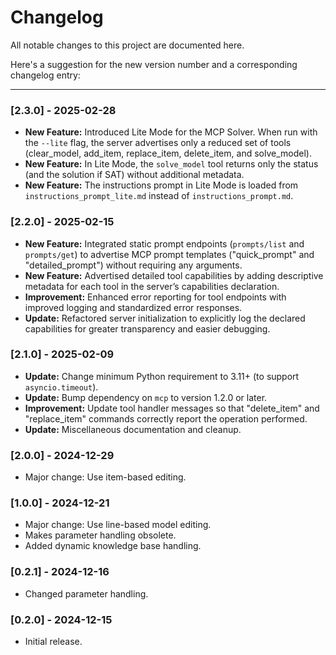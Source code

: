 # Changelog

All notable changes to this project are documented here.

Here's a suggestion for the new version number and a corresponding changelog entry:

---

### [2.3.0] - 2025-02-28

- **New Feature:** Introduced Lite Mode for the MCP Solver. When run with the `--lite` flag, the server advertises only a reduced set of tools (clear_model, add_item, replace_item, delete_item, and solve_model).
- **New Feature:** In Lite Mode, the `solve_model` tool returns only the status (and the solution if SAT) without additional metadata.
- **New Feature:** The instructions prompt in Lite Mode is loaded from `instructions_prompt_lite.md` instead of `instructions_prompt.md`.

### [2.2.0] - 2025-02-15

- **New Feature:** Integrated static prompt endpoints (`prompts/list` and `prompts/get`) to advertise MCP prompt templates ("quick_prompt" and "detailed_prompt") without requiring any arguments.
- **New Feature:** Advertised detailed tool capabilities by adding descriptive metadata for each tool in the server’s capabilities declaration.
- **Improvement:** Enhanced error reporting for tool endpoints with improved logging and standardized error responses.
- **Update:** Refactored server initialization to explicitly log the declared capabilities for greater transparency and easier debugging.

### [2.1.0] - 2025-02-09

- **Update:** Change minimum Python requirement to 3.11+ (to support `asyncio.timeout`).
- **Update:** Bump dependency on `mcp` to version 1.2.0 or later.
- **Improvement:** Update tool handler messages so that "delete_item" and "replace_item" commands correctly report the operation performed.
- **Update:** Miscellaneous documentation and cleanup.

### [2.0.0] - 2024-12-29

- Major change: Use item-based editing.

### [1.0.0] - 2024-12-21

- Major change: Use line-based model editing.
- Makes parameter handling obsolete.
- Added dynamic knowledge base handling.

### [0.2.1] - 2024-12-16

- Changed parameter handling.

### [0.2.0] - 2024-12-15

- Initial release.